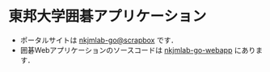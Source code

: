 # 東邦大学囲碁アプリケーション

- ポータルサイトは [nkjmlab-go@scrapbox](https://scrapbox.io/toho-go/) です．
- 囲碁Webアプリケーションのソースコードは [nkjmlab-go-webapp](https://github.com/nkjmlab/nkjmlab-go/tree/main/nkjmlab-go-webapp) にあります．
